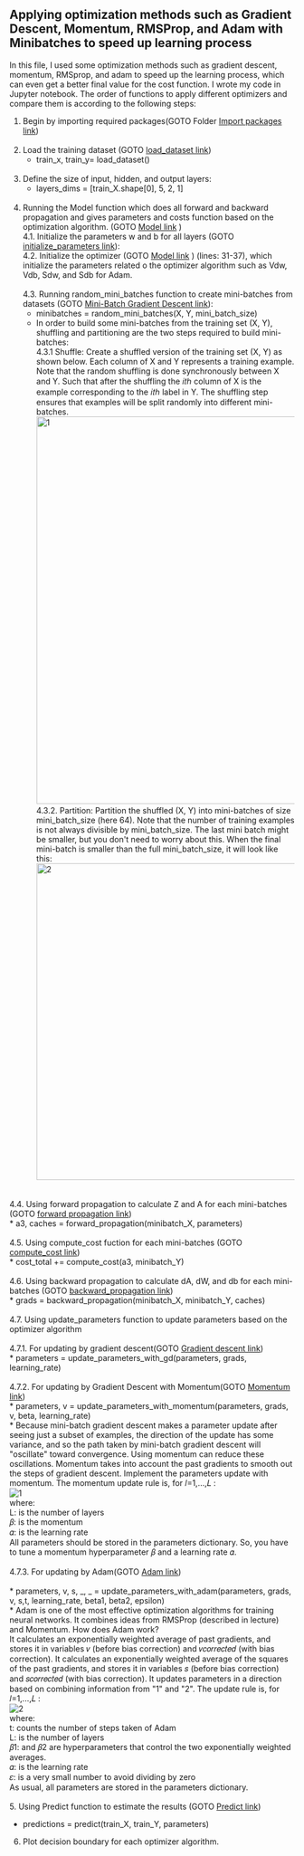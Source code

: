 ## Applying optimization methods such as Gradient Descent, Momentum, RMSProp, and Adam with Minibatches to speed up learning process<br />

In this file, I used some optimization methods such as gradient descent, momentum, RMSprop, and adam to speed up the learning process, which can even get a better final value for the cost function. I wrote my code in Jupyter notebook.
The order of functions to apply different optimizers and compare them is according to the following steps: 
1. Begin by importing required packages(GOTO Folder [Import packages link](https://github.com/Afsaneh-Karami/Neural-Networks-and-Deep-Learning/blob/main/advanced%20optimization%20methods/Import%20packages))<br /><br />
2. Load the training dataset (GOTO [load_dataset link](https://github.com/Afsaneh-Karami/Neural-Networks-and-Deep-Learning/blob/main/advanced%20optimization%20methods/Load%20dataset)) <br />
   * train_x, train_y= load_dataset()<br /><br />
3. Define the size of input, hidden, and output layers:<br />
   * layers_dims = [train_X.shape[0], 5, 2, 1]<br /><br />
4. Running the Model function which does all forward and backward propagation and gives parameters and costs function based on the optimization algorithm. (GOTO [Model link](https://github.com/Afsaneh-Karami/Neural-Networks-and-Deep-Learning/blob/main/advanced%20optimization%20methods/Model) )<br />
  4.1. Initialize the parameters w and b for all layers (GOTO [initialize_parameters link](https://github.com/Afsaneh-Karami/Neural-Networks-and-Deep-Learning/blob/main/advanced%20optimization%20methods/initialize_parameters)):<br />
  4.2. Initialize the optimizer (GOTO [Model link](https://github.com/Afsaneh-Karami/Neural-Networks-and-Deep-Learning/blob/main/advanced%20optimization%20methods/Model) ) (lines: 31-37), which initialize the parameters related o the optimizer algorithm such as Vdw, Vdb, Sdw, and Sdb for Adam.<br /><br />
  4.3. Running random_mini_batches function to create mini-batches from datasets (GOTO [Mini-Batch Gradient Descent link](https://github.com/Afsaneh-Karami/Neural-Networks-and-Deep-Learning/tree/main/advanced%20optimization%20methods/Mini-Batch%20Gradient%20Descent)):<br />
   * minibatches = random_mini_batches(X, Y, mini_batch_size)<br />
   * In order to build some mini-batches from the training set (X, Y), shuffling and partitioning are the two steps required to build mini-batches: <br />
4.3.1 Shuffle: Create a shuffled version of the training set (X, Y) as shown below. Each column of X and Y represents a training example. Note that the random shuffling is done synchronously between X and Y. Such that after the shuffling the  𝑖𝑡ℎ  column of X is the example corresponding to the  𝑖𝑡ℎ  label in Y. The shuffling step ensures that examples will be split randomly into different mini-batches.<br />
<img width="685" alt="1" src="https://user-images.githubusercontent.com/78735911/141608780-94e92026-a0a2-4b52-96d1-68ad01caee42.png"><br />
4.3.2. Partition: Partition the shuffled (X, Y) into mini-batches of size mini_batch_size (here 64). Note that the number of training examples is not always divisible by mini_batch_size. The last mini batch might be smaller, but you don't need to worry about this. When the final mini-batch is smaller than the full mini_batch_size, it will look like this:
<img width="560" alt="2" src="https://user-images.githubusercontent.com/78735911/141608852-3fde3c73-b712-4823-86db-31cf1c9662d6.png"><br /><br />

  4.4. Using forward propagation to calculate Z and A for each mini-batches (GOTO [forward propagation link](https://github.com/Afsaneh-Karami/Neural-Networks-and-Deep-Learning/blob/main/advanced%20optimization%20methods/forward%20propagation))<br />
       * a3, caches = forward_propagation(minibatch_X, parameters)<br /><br />
  4.5.  Using compute_cost fuction for each mini-batches (GOTO [compute_cost link](https://github.com/Afsaneh-Karami/Neural-Networks-and-Deep-Learning/blob/main/advanced%20optimization%20methods/compute_cost ))<br />
        * cost_total += compute_cost(a3, minibatch_Y)<br /><br />
  4.6. Using backward propagation to calculate dA, dW, and db for each mini-batches (GOTO [backward_propagation link](https://github.com/Afsaneh-Karami/Neural-Networks-and-Deep-Learning/blob/main/advanced%20optimization%20methods/backward_propagation))<br /> 
       * grads = backward_propagation(minibatch_X, minibatch_Y, caches)<br /><br />
  4.7. Using update_parameters function to update parameters based on the optimizer algorithm <br /><br />
     4.7.1. For updating by gradient descent(GOTO [Gradient descent link](https://github.com/Afsaneh-Karami/Neural-Networks-and-Deep-Learning/tree/main/advanced%20optimization%20methods/Gradient%20descent))<br />
        * parameters = update_parameters_with_gd(parameters, grads, learning_rate)<br /><br />
     4.7.2. For updating by Gradient Descent with Momentum(GOTO [Momentum link](https://github.com/Afsaneh-Karami/Neural-Networks-and-Deep-Learning/tree/main/advanced%20optimization%20methods/Momentum))<br />
        * parameters, v = update_parameters_with_momentum(parameters, grads, v, beta, learning_rate) <br />
        * Because mini-batch gradient descent makes a parameter update after seeing just a subset of examples, the direction of the update has some variance, and so the path    taken by mini-batch gradient descent will "oscillate" toward convergence. Using momentum can reduce these oscillations. Momentum takes into account the past gradients to smooth out the steps of gradient descent.
Implement the parameters update with momentum. The momentum update rule is, for  𝑙=1,...,𝐿 :<br />
![1](https://user-images.githubusercontent.com/78735911/141611199-0ebc7fda-70b6-41e8-ab9f-a56bb0f44f23.PNG)<br />
where: <br />
L: is the number of layers<br />
𝛽: is the momentum <br />
𝛼: is the learning rate<br />
All parameters should be stored in the parameters dictionary. So, you have to tune a momentum hyperparameter  𝛽  and a learning rate  𝛼. <br /><br />
      4.7.3. For updating by Adam(GOTO [Adam link](https://github.com/Afsaneh-Karami/Neural-Networks-and-Deep-Learning/tree/main/advanced%20optimization%20methods/Adam))<br/>   
        * parameters, v, s, _, _ = update_parameters_with_adam(parameters, grads, v, s,t, learning_rate, beta1, beta2,  epsilon)<br/> 
        * Adam is one of the most effective optimization algorithms for training neural networks. It combines ideas from RMSProp (described in lecture) and Momentum.
How does Adam work? <br/>
It calculates an exponentially weighted average of past gradients, and stores it in variables  𝑣  (before bias correction) and  𝑣𝑐𝑜𝑟𝑟𝑒𝑐𝑡𝑒𝑑  (with bias correction).
It calculates an exponentially weighted average of the squares of the past gradients, and stores it in variables  𝑠  (before bias correction) and  𝑠𝑐𝑜𝑟𝑟𝑒𝑐𝑡𝑒𝑑  (with bias correction).
It updates parameters in a direction based on combining information from "1" and "2".
The update rule is, for  𝑙=1,...,𝐿 :<br />
![2](https://user-images.githubusercontent.com/78735911/141611327-39338733-1510-438a-aac6-69e14083a41e.PNG) <br />
  where:<br />
  t: counts the number of steps taken of Adam<br />
  L: is the number of layers<br />
  𝛽1:  and  𝛽2  are hyperparameters that control the two exponentially weighted averages.<br />
  𝛼:  is the learning rate<br />
  𝜀: is a very small number to avoid dividing by zero<br />
  As usual, all parameters are stored in the parameters dictionary.<br /><br />
5. Using Predict function to estimate the results (GOTO [Predict link](https://github.com/Afsaneh-Karami/Neural-Networks-and-Deep-Learning/blob/main/advanced%20optimization%20methods/Predict))<br />
  * predictions = predict(train_X, train_Y, parameters)<br />

6. Plot decision boundary for each optimizer algorithm. 
